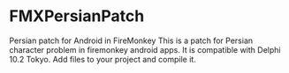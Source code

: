# FMXPersianPatch
Persian patch for Android in FireMonkey
This is a patch for Persian character problem in firemonkey android apps.
It is compatible with Delphi 10.2 Tokyo.
Add files to your project and compile it.

